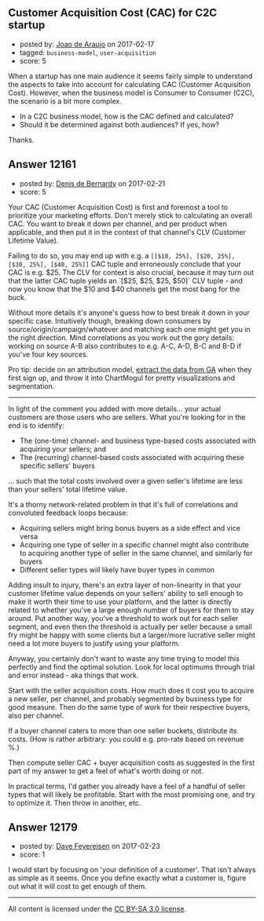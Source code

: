 ## Customer Acquisition Cost (CAC) for C2C startup

- posted by: [Joao de Araujo](https://stackexchange.com/users/67481/joao-de-araujo) on 2017-02-17
- tagged: `business-model`, `user-acquisition`
- score: 5

When a startup has one main audience it seems fairly simple to understand the aspects to take into account for calculating CAC (Customer Acquisition Cost). However, when the business model is Consumer to Consumer (C2C), the scenario is a bit more complex.

 - In a C2C business model, how is the CAC defined and calculated?
 - Should it be determined against both audiences? If yes, how?

Thanks.

 


## Answer 12161

- posted by: [Denis de Bernardy](https://stackexchange.com/users/182468/denis-de-bernardy) on 2017-02-21
- score: 5

Your CAC (Customer Acquisition Cost) is first and foremost a tool to prioritize your marketing efforts. Don't merely stick to calculating an overall CAC. You want to break it down per channel, and per product when applicable, and then put it in the context of that channel's CLV (Customer Lifetime Value).

Failing to do so, you may end up with e.g. a `[[$10, 25%], [$20, 25%], [$30, 25%], [$40, 25%]]` CAC tuple and erroneously conclude that your CAC is e.g. $25. The CLV for context is also crucial, because it may turn out that the latter CAC tuple yields an `[$25, $25, $25, $50]` CLV tuple - and now you know that the $10 and $40 channels get the most bang for the buck.

Without more details it's anyone's guess how to best break it down in your specific case. Intuitively though, breaking down consumers by source/origin/campaign/whatever and matching each one might get you in the right direction. Mind correlations as you work out the gory details: working on source A-B also contributes to e.g. A-C, A-D, B-C and B-D if you've four key sources.

Pro tip: decide on an attribution model, [extract the data from GA](https://developers.google.com/analytics/devguides/collection/analyticsjs/field-reference#trafficsources) when they first sign up, and throw it into ChartMogul for pretty visualizations and segmentation.

---

In light of the comment you added with more details... your actual customers are those users who are sellers. What you're looking for in the end is to identify:

- The (one-time) channel- and business type-based costs associated with acquiring your sellers; and
- The (recurring) channel-based costs associated with acquiring these specific sellers' buyers

... such that the total costs involved over a given seller's lifetime are less than your sellers' total lifetime value.

It's a thorny network-related problem in that it's full of correlations and convoluted feedback loops because:

- Acquiring sellers might bring bonus buyers as a side effect and vice versa
- Acquiring one type of seller in a specific channel might also contribute to acquiring another type of seller in the same channel, and similarly for buyers
- Different seller types will likely have buyer types in common

Adding insult to injury, there's an extra layer of non-linearity in that your customer lifetime value depends on your sellers' ability to sell enough to make it worth their time to use your platform, and the latter is directly related to whether you've a large enough number of buyers for them to stay around. Put another way, you've a threshold to work out for each seller segment, and even then the threshold is actually per seller because a small fry might be happy with some clients but a larger/more lucrative seller might need a lot more buyers to justify using your platform.

Anyway, you certainly don't want to waste any time trying to model this perfectly and find the optimal solution. Look for local optimums through trial and error instead - aka things that work.

Start with the seller acquisition costs. How much does it cost you to acquire a new seller, per channel, and probably segmented by business type for good measure. Then do the same type of work for their respective buyers, also per channel.

If a buyer channel caters to more than one seller buckets, distribute its costs. (How is rather arbitrary: you could e.g. pro-rate based on revenue %.)

Then compute seller CAC + buyer acquisition costs as suggested in the first part of my answer to get a feel of what's worth doing or not.

In practical terms, I'd gather you already have a feel of a handful of seller types that will likely be profitable. Start with the most promising one, and try to optimize it. Then throw in another, etc.



## Answer 12179

- posted by: [Dave Feyereisen](https://stackexchange.com/users/527283/dave-feyereisen) on 2017-02-23
- score: 1

I would start by focusing on 'your definition of a customer'.  That isn't always as simple as it seems.  Once you define exactly what a customer is, figure out what it will cost to get enough of them.  




---

All content is licensed under the [CC BY-SA 3.0 license](https://creativecommons.org/licenses/by-sa/3.0/).
